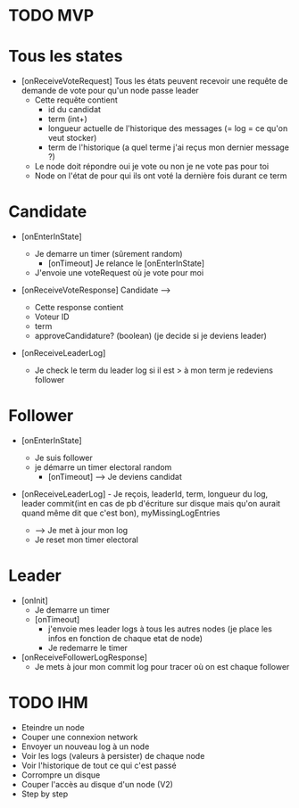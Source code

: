 TODO MVP
===

# Tous les states
- [onReceiveVoteRequest] Tous les états peuvent recevoir une requête de demande de vote pour qu'un node passe leader
    - Cette requête contient
        - id du candidat
        - term (int+)
        - longueur actuelle de l'historique des messages (=  log = ce qu'on veut stocker)
        - term de l'historique (a quel terme j'ai reçus mon dernier message ?)
    - Le node doit répondre oui je vote ou non je ne vote pas pour toi
    - Node on l'état de pour qui ils ont voté la dernière fois durant ce term
    

# Candidate
- [onEnterInState]
    - Je demarre un timer (sûrement random)
        - [onTimeout]
            Je relance le [onEnterInState]   
    - J'envoie une voteRequest où je vote pour moi

- [onReceiveVoteResponse] Candidate -->
  - Cette response contient
  - Voteur ID
  - term
  - approveCandidature? (boolean)
  (je decide si je deviens leader)

- [onReceiveLeaderLog]
    - Je check le term du leader log si il est > à mon term je redeviens follower   

# Follower     
- [onEnterInState]
    - Je suis follower
    - je démarre un timer electoral random
        - [onTimeout] --> Je deviens candidat

- [onReceiveLeaderLog]
        - Je reçois, leaderId, term, longueur du log, leader commit(int en cas de pb d'écriture sur disque mais qu'on aurait quand même dit que c'est bon), myMissingLogEntries
    - --> Je met à jour mon log
    - Je reset mon timer electoral

# Leader
- [onInit]
    - Je demarre un timer
    - [onTimeout]
        - j'envoie mes leader logs à tous les autres nodes (je place les infos en fonction de chaque etat de node)
        - Je redemarre le timer
- [onReceiveFollowerLogResponse]
    - Je mets à jour mon commit log pour tracer où on est chaque follower



# TODO IHM
 - Eteindre un node
 - Couper une connexion network
 - Envoyer un nouveau log à un node
 - Voir les logs (valeurs à persister) de chaque node
 - Voir l'historique de tout ce qui c'est passé
 - Corrompre un disque
 - Couper l'accès au disque d'un node (V2)
 - Step by step


